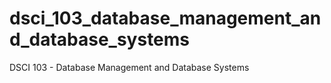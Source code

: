 # dsci_103_database_management_and_database_systems
DSCI 103 - Database Management and Database Systems
